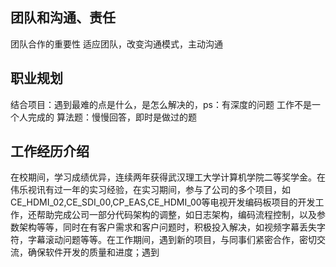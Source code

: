 <attachment contentEditable="false" data-atts="%5B%5D" data-aid=".atts-ec27514d-9c39-4a9d-a10a-54ef4d87d99a"></attachment>
## 团队和沟通、责任
团队合作的重要性
适应团队，改变沟通模式，主动沟通
## 职业规划
结合项目：遇到最难的点是什么，是怎么解决的，ps：有深度的问题
工作不是一个人完成的
算法题：慢慢回答，即时是做过的题

## 工作经历介绍
在校期间，学习成绩优异，连续两年获得武汉理工大学计算机学院二等奖学金。在伟乐视讯有过一年的实习经验，在实习期间，参与了公司的多个项目，如CE_HDMI_02,CE_SDI_00,CP_EAS,CE_HDMI_00等电视开发编码板项目的开发工作，还帮助完成公司一部分代码架构的调整，如日志架构，编码流程控制，以及参数架构等等，同时在有客户需求和客户问题时，积极投入解决，如视频字幕丢失字符，字幕滚动问题等等。在工作期间，遇到新的项目，与同事们紧密合作，密切交流，确保软件开发的质量和进度；遇到